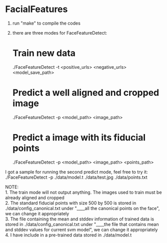FacialFeatures
==============

1. run "make" to compile the codes <br />
2. there are three modes for FaceFeatureDetect:

   	 # Train new data <br />
   	 ./FaceFeatureDetect -t <positive_urls> <negative_urls> <model_save_path>

	 # Predict a well aligned and cropped image <br />
	 ./FaceFeatureDetect -p <model_path> <image_path>

	 # Predict a image with its fiducial points <br />
	 ./FaceFeatureDetect -p <model_path> <image_path> <points_path>


I got a sample for running the second predict mode, feel free to try it: <br />
  ./FaceFeatureDetect -p ./data/model.t ./data/test.jpg ./data/points.txt

NOTE: <br />
	1. The train mode will not output anything. The images used to train must be already aligned and cropped <br />
	2. The standard fiducial points with size 500 by 500 is stored in ./data/config_canonical.txt under "____all the canonical points on the face", we can change it appropriately <br />
	3. The file containing the mean and stddev information of trained data is stored in ./data/config_canonical.txt under "____the file that contains mean and stddev values for current svm model", we can change it appropriately <br />
	4. I have include in a pre-trained data stored in ./data/model.t <br />


